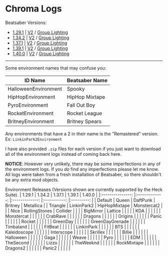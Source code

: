 # Chroma Logs
Beatsaber Versions:

- [1.29.1](https://github.com/UGEcko/Chroodle/tree/main/ChromaLogs/1.29.1) | [V2](https://github.com/UGEcko/Chroodle/tree/main/ChromaLogs/1.29.1/V2) / [Group Lighting](https://github.com/UGEcko/Chroodle/tree/main/ChromaLogs/1.29.1/Group%20Lighting)
- [1.34.2](https://github.com/UGEcko/Chroodle/tree/main/ChromaLogs/1.34.2) | [V2](https://github.com/UGEcko/Chroodle/tree/main/ChromaLogs/1.34.2/V2) / [Group Lighting](https://github.com/UGEcko/Chroodle/tree/main/ChromaLogs/1.34.2/Group%20Lighting)
- [1.37.1](https://github.com/UGEcko/Chroodle/tree/main/ChromaLogs/1.37.1) | [V2](https://github.com/UGEcko/Chroodle/tree/main/ChromaLogs/1.37.1/V2) / [Group Lighting](https://github.com/UGEcko/Chroodle/tree/main/ChromaLogs/1.37.1/Group%20Lighting)
- [1.39.1](https://github.com/UGEcko/Chroodle/tree/main/ChromaLogs/1.39.1) | [V2](https://github.com/UGEcko/Chroodle/tree/main/ChromaLogs/1.39.1/V2) / [Group Lighting](https://github.com/UGEcko/Chroodle/tree/main/ChromaLogs/1.39.1/Group%20Lighting)
- [1.40.0](https://github.com/UGEcko/Chroodle/tree/main/ChromaLogs/1.40.0) | [V2](https://github.com/UGEcko/Chroodle/tree/main/ChromaLogs/1.40.0/V2) / [Group Lighting](https://github.com/UGEcko/Chroodle/tree/main/ChromaLogs/1.40.0/Group%20Lighting)

<hr>

Some environment names that may confuse you:

| ID Name | Beatsaber Name |
| ------  | -------------  |
| HalloweenEnvironment | Spooky |
| HipHopEnvironment | HipHop Mixtape |
| PyroEnvironment | Fall Out Boy |
| RocketEnvironment | Rocket League |
| BritneyEnvironment | Britney Spears |


Any environments that have a 2 in their name is the "Remastered" version. <br>
Ex: ``LinkinPark2Environment``


I have also provided ``.zip`` files for each version if you just want to download all of the environment logs instead of coming back here.

**NOTICE**: However very unlikely, there may be some imperfections in any of the environment logs. If you _do_ find any imperfections please let me know. All logs were taken from a fresh installation of Beatsaber, so there shouldn't be any extra mod objects.


Environment Releases (Versions shown are currently supported by the Heck Suite).
|      1.29.1     	|     1.34.2    	|     1.37.1    	|    1.39.1   	|   1.40.0  	|
|:---------------:	|:-------------:	|:-------------:	|:-----------:	|:---------:	|
| Default         	| Queen         	| DaftPunk      	| Britney     	| Metallica 	|
| Triangle        	| LinkinPark2   	| HipHopMixtape 	| Monstercat2 	|           	|
| Nice            	| RollingStones 	| Collider      	|             	|           	|
| BigMirror       	| Lattice       	|               	|             	|           	|
| KDA             	|               	|               	|             	|           	|
| Monstercat      	|               	|               	|             	|           	|
| CrabRave        	|               	|               	|             	|           	|
| Dragons         	|               	|               	|             	|           	|
| Origins         	|               	|               	|             	|           	|
| Panic           	|               	|               	|             	|           	|
| Rocket          	|               	|               	|             	|           	|
| GreenDay        	|               	|               	|             	|           	|
| GreenDayGrenade 	|               	|               	|             	|           	|
| Timbaland       	|               	|               	|             	|           	|
| FitBeat         	|               	|               	|             	|           	|
| LinkinPark      	|               	|               	|             	|           	|
| BTS             	|               	|               	|             	|           	|
| Kaleidoscope    	|               	|               	|             	|           	|
| Interscope      	|               	|               	|             	|           	|
| Skrillex        	|               	|               	|             	|           	|
| Billie          	|               	|               	|             	|           	|
| Halloween       	|               	|               	|             	|           	|
| Gaga            	|               	|               	|             	|           	|
| Weave           	|               	|               	|             	|           	|
| Pyro            	|               	|               	|             	|           	|
| EDM             	|               	|               	|             	|           	|
| TheSecond       	|               	|               	|             	|           	|
| Lizzo           	|               	|               	|             	|           	|
| TheWeeknd       	|               	|               	|             	|           	|
| RockMixtape     	|               	|               	|             	|           	|
| Dragons2        	|               	|               	|             	|           	|
| Panic2          	|               	|               	|             	|           	|
